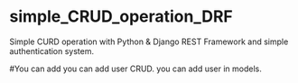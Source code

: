# simple_CRUD_operation_DRF
Simple CURD operation with Python &amp; Django REST Framework and simple authentication system.

#You can add
you can add user CRUD.
you can add user in models.
